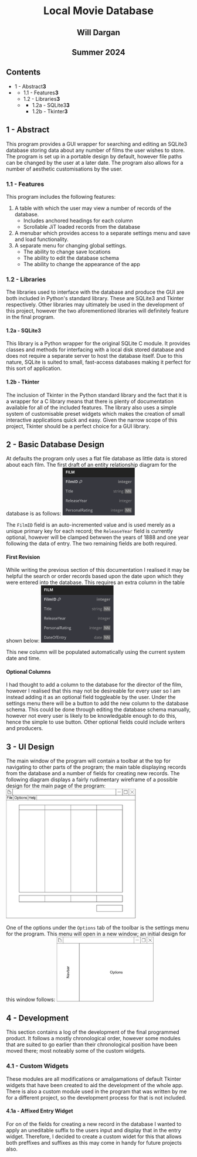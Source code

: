 <link href="stylesheet.css" rel="stylesheet"></link>

# <p style="text-align: center;">Local Movie Database</p>
## <p style="text-align: center;">Will Dargan</p>
## <p style="text-align: center;">Summer 2024</p>
<div class="page"></div>

## Contents
<ul class="leaders">
    <li><span>1 - Abstract</span><span><strong>3</strong></span></li>
    <li class="nested">
        <ul class="leaders inner">
            <li><span>1.1 - Features</span><span><strong>3</strong></span></li>
            <li><span>1.2 - Libraries</span><span><strong>3</strong></span></li>
            <li class="nested">
                <ul class="leaders inner">
                    <li><span>1.2a - SQLite3</span><span><strong>3</strong></span></li>
                    <li><span>1.2b - Tkinter</span><span><strong>3</strong></span></li>
                </ul>
            </li>
        </ul>
    </li>
</ul>
<div class="page"></div>

## 1 - Abstract
This program provides a GUI wrapper for searching and editing an SQLite3 database storing data about any number of films the user wishes to store. The program is set up in a portable design by default, however file paths can be changed by the user at a later date. The program also allows for a number of aesthetic customisations by the user.
### 1.1 - Features
This program includes the following features:
1. A table with which the user may view a number of records of the database.
   * Includes anchored headings for each column
   * Scrollable JiT loaded records from the database
2. A menubar which provides access to a separate settings menu and save and load functionality.
3. A separate menu for changing global settings.
   * The ability to change save locations
   * The ability to edit the database schema
   * The ability to change the appearance of the app
### 1.2 - Libraries
The libraries used to interface with the database and produce the GUI are both included in Python's standard library. These are SQLite3 and Tkinter respectively. Other libraries may ultimately be used in the development of this project, however the two aforementioned libraries will definitely feature in the final program.
#### 1.2a - SQLite3
This library is a Python wrapper for the original SQLite C module. It provides classes and methods for interfacing with a local disk stored database and does not require a separate server to host the database itself. Due to this nature, SQLite is suited to small, fast-access databases making it perfect for this sort of application.
#### 1.2b - Tkinter
The inclusion of Tkinter in the Python standard library and the fact that it is a wrapper for a C library means that there is plenty of documentation available for all of the included features. The library also uses a simple system of customisable preset widgets which makes the creation of small interactive applications quick and easy. Given the narrow scope of this project, Tkinter should be a perfect choice for a GUI library.
<div class="page"></div>

## 2 - Basic Database Design
At defaults the program only uses a flat file database as little data is stored about each film. The first draft of an entity relationship diagram for the database is as follows:
<img style="width: 40%;" src="images/local_movie_database.svg">

The `FilmID` field is an auto-incremented value and is used merely as a unique primary key for each record; the `ReleaseYear` field is currently optional, however will be clamped betwwen the years of 1888 and one year following the data of entry. The two remaining fields are both required.
#### First Revision
While writing the previous section of this documentation I realised it may be helpful the search or order records based upon the date upon which they were entered into the database. This requires an extra column in the table shown below:
<img style="width: 40%;" src="images/first_revision.svg">

This new column will be populated automatically using the current system date and time.
#### Optional Columns
I had thought to add a column to the database for the director of the film, however I realised that this may not be desireable for every user so I am instead adding it as an optional field toggleable by the user. Under the settings menu there will be a button to add the new column to the database schema. This could be done through editing the database schema manually, however not every user is likely to be knowledgable enough to do this, hence the simple to use button. Other optional fields could include writers and producers.
<div class="page"></div>

## 3 - UI Design
The main window of the program will contain a toolbar at the top for navigating to other parts of the program; the main table displaying records from the database and a number of fields for creating new records. The following diagram displays a fairly rudimentary wireframe of a possible design for the main page of the program:
<img style="width: 70%;" src="images/main_window.svg">

One of the options under the `Options` tab of the toolbar is the settings menu for the program. This menu will open in a new window; an initial design for this window follows:
<img style="width: 52.5%;" src="images/settings_window.svg">
<div class="page"></div>

## 4 - Development
This section contains a log of the development of the final programmed product. It follows a mostly chronological order, however some modules that are suited to go earlier than their chronological position have been moved there; most noteably some of the custom widgets.
### 4.1 - Custom Widgets
These modules are all modifications or amalgamations of default Tkinter widgets that have been created to aid the development of the whole app. There is also a custom module used in the program that was written by me for a different project, so the development process for that is not included.
#### 4.1a - Affixed Entry Widget
For on of the fields for creating a new record in the database I wanted to apply an uneditable suffix to the users input and display that in the entry widget. Therefore, I decided to create a custom widet for this that allows both preffixes and suffixes as this may come in handy for future projects also.